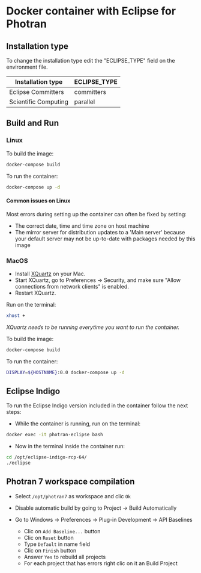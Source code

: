 # Docker container with Eclipse for Photran

## Installation type

To change the installation type edit the "ECLIPSE_TYPE" field on the environment file.

| Installation type | ECLIPSE_TYPE |
| ------------- | ------------- |
| Eclipse Committers | committers |
| Scientific Computing | parallel |

## Build and Run

### Linux

To build the image:

```bash
docker-compose build
```

To run the container:

```bash
docker-compose up -d
```

#### Common issues on Linux
Most errors during setting up the container can often be fixed by setting:
* The correct date, time and time zone on host machine
* The mirror server for distribution updates to a 'Main server' because your default server may not be up-to-date with packages needed by this image


### MacOS

* Install [XQuartz](https://www.xquartz.org/) on your Mac.
* Start XQuartz, go to Preferences -> Security, and make sure "Allow connections from network clients" is enabled.
* Restart XQuartz.

Run on the terminal:

```bash
xhost +
```

*XQuartz needs to be running everytime you want to run the container.*

To build the image:

```bash
docker-compose build
```

To run the container:

```bash
DISPLAY=${HOSTNAME}:0.0 docker-compose up -d
```

## Eclipse Indigo

To run the Eclipse Indigo version included in the container follow the next steps:

* While the container is running, run on the terminal:
```bash
docker exec -it photran-eclipse bash
```
 
 * Now in the terminal inside the container run:
 ```bash
cd /opt/eclipse-indigo-rcp-64/
./eclipse
 ```

## Photran 7 workspace compilation

* Select `/opt/photran7` as workspace and clic `Ok`

* Disable automatic build by going to Project -> Build Automatically

* Go to Windows -> Preferences -> Plug-in Development -> API Baselines
    * Clic on `Add Baseline...` button
    * Clic on `Reset` button
    * Type `Default` in name field
    * Clic on `Finish` button
    * Answer `Yes` to rebuild all projects
    * For each project that has errors right clic on it an Build Project
